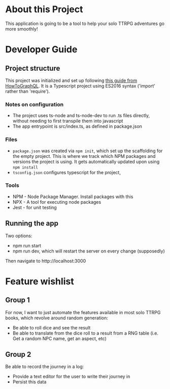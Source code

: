 # About this Project
This application is going to be a tool to help your solo TTRPG adventures go more smoothly!

# Developer Guide

## Project structure
This project was initialized and set up following [this guide from HowToGraphQL](https://www.howtographql.com/typescript-helix/1-project-setup/). It is a Typescript project using ES2016 syntax ('import' rather than 'require'). 

### Notes on configuration
- The project uses ts-node and ts-node-dev to run .ts files directly, without needing to first transpile them into javascript
- The app entrypoint is src/index.ts, as defined in package.json

### Files
- `package.json` was created via `npm init`, which set up the scaffolding for the empty project. This is where we track which NPM packages and versions the project is using. It gets automatically updated upon using `npm install`
- `tsconfig.json` configures typescript for the project,

### Tools
- NPM - Node Package Manager. Install packages with this
- NPX - A tool for executing node packages
- Jest - for unit testing

## Running the app

Two options:
- npm run start
- npm run dev, which will restart the server on every change (supposedly)

Then navigate to http://localhost:3000

# Feature wishlist

## Group 1

For now, I want to just automate the features available in most solo TTRPG books, which revolve around random generation:
- Be able to roll dice and see the result
- Be able to translate from the dice roll to a result from a RNG table (i.e. Get a random NPC name, get an aspect, etc)

## Group 2

Be able to record the journey in a log:
- Provide a text editor for the user to write their journey in
- Persist this data
